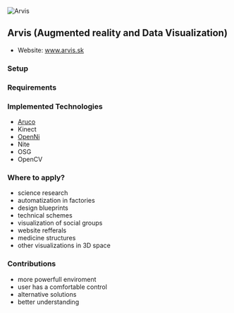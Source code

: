 ![Arvis](http://team05-13.ucebne.fiit.stuba.sk/gfx/arvis_logo.png)
## Arvis (Augmented reality and Data Visualization)

* Website: www.arvis.sk

### Setup

### Requirements

### Implemented Technologies

* [Aruco](http://www.uco.es/investiga/grupos/ava/node/26)
* Kinect
* [OpenNi](http://structure.io/openni)
* Nite
* OSG
* OpenCV

### Where to apply?

- science research
- automatization in factories
- design blueprints
- technical schemes
- visualization of social groups
- website refferals
- medicine structures
- other visualizations in 3D space

### Contributions

- more powerfull enviroment
- user has a comfortable control
- alternative solutions
- better understanding
